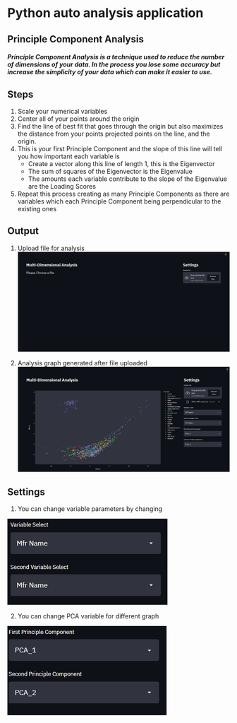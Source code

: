 # Python auto analysis application

## Principle Component Analysis

##### Principle Component Analysis is a technique used to reduce the number of dimensions of your data. In the process you lose some accuracy but increase the simplicity of your data which can make it easier to use.

## Steps

1. Scale your numerical variables
2. Center all of your points around the origin
3. Find the line of best fit that goes through the origin but also maximizes the distance from your points projected points on the line, and the origin.
4. This is your first Principle Component and the slope of this line will tell you how important each variable is
    - Create a vector along this line of length 1, this is the Eigenvector
    - The sum of squares of the Eigenvector is the Eigenvalue
    - The amounts each variable contribute to the slope of the Eigenvalue are the Loading Scores
5. Repeat this process creating as many Principle Components as there are variables which each Principle Component being perpendicular to the existing ones

## Output

1. Upload file for analysis 
![alt text](https://github.com/KishanTeli/pca_python_application/blob/main/Screenshots/first_view.png "Upload File")

2. Analysis graph generated after file uploaded
![alt text](https://github.com/KishanTeli/pca_python_application/blob/main/Screenshots/graph_view.png "graph view")


## Settings

1. You can change variable parameters by changing

![alt text](https://github.com/KishanTeli/pca_python_application/blob/main/Screenshots/variable.png "variable")

2. You can change PCA variable for different graph


![alt text](https://github.com/KishanTeli/pca_python_application/blob/main/Screenshots/pca.png "PCA")

